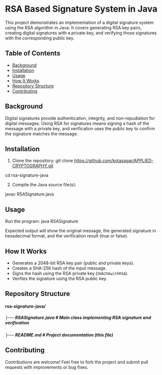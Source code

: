# RSA Based Signature System in Java

This project demonstrates an implementation of a digital signature system using the RSA algorithm in Java. It covers generating RSA key pairs, creating digital signatures with a private key, and verifying those signatures with the corresponding public key.

## Table of Contents
- [Background](#background)
- [Installation](#installation)
- [Usage](#usage)
- [How It Works](#how-it-works)
- [Repository Structure](#repository-structure)
- [Contributing](#contributing)

## Background

Digital signatures provide authentication, integrity, and non-repudiation for digital messages. Using RSA for signatures means signing a hash of the message with a private key, and verification uses the public key to confirm the signature matches the message.

## Installation

1. Clone the repository:
git clone https://github.com/kotasagar/APPLIED-CRYPTOGRAPHY.git

cd rsa-signature-java

2. Compile the Java source file(s):

javac RSASignature.java


## Usage

Run the program:
java RSASignature


Expected output will show the original message, the generated signature in hexadecimal format, and the verification result (true or false).

## How It Works

- Generates a 2048-bit RSA key pair (public and private keys).
- Creates a SHA-256 hash of the input message.
- Signs the hash using the RSA private key (`SHA256withRSA`).
- Verifies the signature using the RSA public key.

## Repository Structure

#### rsa-signature-java/
##### ├── RSASignature.java # Main class implementing RSA signature and verification
##### ├── README.md # Project documentation (this file)


## Contributing

Contributions are welcome! Feel free to fork the project and submit pull requests with improvements or bug fixes.

